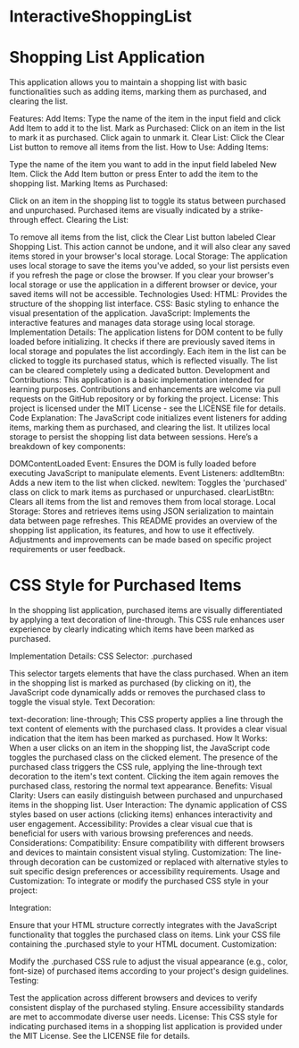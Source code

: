 # InteractiveShoppingList
# Shopping List Application
This application allows you to maintain a shopping list with basic functionalities such as adding items, marking them as purchased, and clearing the list.

Features:
Add Items: Type the name of the item in the input field and click Add Item to add it to the list.
Mark as Purchased: Click on an item in the list to mark it as purchased. Click again to unmark it.
Clear List: Click the Clear List button to remove all items from the list.
How to Use:
Adding Items:

Type the name of the item you want to add in the input field labeled New Item.
Click the Add Item button or press Enter to add the item to the shopping list.
Marking Items as Purchased:

Click on an item in the shopping list to toggle its status between purchased and unpurchased.
Purchased items are visually indicated by a strike-through effect.
Clearing the List:

To remove all items from the list, click the Clear List button labeled Clear Shopping List.
This action cannot be undone, and it will also clear any saved items stored in your browser's local storage.
Local Storage:
The application uses local storage to save the items you've added, so your list persists even if you refresh the page or close the browser.
If you clear your browser's local storage or use the application in a different browser or device, your saved items will not be accessible.
Technologies Used:
HTML: Provides the structure of the shopping list interface.
CSS: Basic styling to enhance the visual presentation of the application.
JavaScript: Implements the interactive features and manages data storage using local storage.
Implementation Details:
The application listens for DOM content to be fully loaded before initializing.
It checks if there are previously saved items in local storage and populates the list accordingly.
Each item in the list can be clicked to toggle its purchased status, which is reflected visually.
The list can be cleared completely using a dedicated button.
Development and Contributions:
This application is a basic implementation intended for learning purposes.
Contributions and enhancements are welcome via pull requests on the GitHub repository or by forking the project.
License:
This project is licensed under the MIT License - see the LICENSE file for details.
Code Explanation:
The JavaScript code initializes event listeners for adding items, marking them as purchased, and clearing the list. It utilizes local storage to persist the shopping list data between sessions. Here’s a breakdown of key components:

DOMContentLoaded Event: Ensures the DOM is fully loaded before executing JavaScript to manipulate elements.
Event Listeners:
addItemBtn: Adds a new item to the list when clicked.
newItem: Toggles the 'purchased' class on click to mark items as purchased or unpurchased.
clearListBtn: Clears all items from the list and removes them from local storage.
Local Storage: Stores and retrieves items using JSON serialization to maintain data between page refreshes.
This README provides an overview of the shopping list application, its features, and how to use it effectively. Adjustments and improvements can be made based on specific project requirements or user feedback.

# CSS Style for Purchased Items
In the shopping list application, purchased items are visually differentiated by applying a text decoration of line-through. This CSS rule enhances user experience by clearly indicating which items have been marked as purchased.

Implementation Details:
CSS Selector: .purchased

This selector targets elements that have the class purchased.
When an item in the shopping list is marked as purchased (by clicking on it), the JavaScript code dynamically adds or removes the purchased class to toggle the visual style.
Text Decoration:

text-decoration: line-through;
This CSS property applies a line through the text content of elements with the purchased class.
It provides a clear visual indication that the item has been marked as purchased.
How It Works:
When a user clicks on an item in the shopping list, the JavaScript code toggles the purchased class on the clicked element.
The presence of the purchased class triggers the CSS rule, applying the line-through text decoration to the item's text content.
Clicking the item again removes the purchased class, restoring the normal text appearance.
Benefits:
Visual Clarity: Users can easily distinguish between purchased and unpurchased items in the shopping list.
User Interaction: The dynamic application of CSS styles based on user actions (clicking items) enhances interactivity and user engagement.
Accessibility: Provides a clear visual cue that is beneficial for users with various browsing preferences and needs.
Considerations:
Compatibility: Ensure compatibility with different browsers and devices to maintain consistent visual styling.
Customization: The line-through decoration can be customized or replaced with alternative styles to suit specific design preferences or accessibility requirements.
Usage and Customization:
To integrate or modify the purchased CSS style in your project:

Integration:

Ensure that your HTML structure correctly integrates with the JavaScript functionality that toggles the purchased class on items.
Link your CSS file containing the .purchased style to your HTML document.
Customization:

Modify the .purchased CSS rule to adjust the visual appearance (e.g., color, font-size) of purchased items according to your project's design guidelines.
Testing:

Test the application across different browsers and devices to verify consistent display of the purchased styling.
Ensure accessibility standards are met to accommodate diverse user needs.
License:
This CSS style for indicating purchased items in a shopping list application is provided under the MIT License. See the LICENSE file for details.



